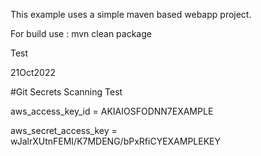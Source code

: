 This example uses a simple maven based webapp project.

For build use : mvn clean package

Test

21Oct2022



#Git Secrets Scanning Test

aws_access_key_id = AKIAIOSFODNN7EXAMPLE

aws_secret_access_key = wJalrXUtnFEMI/K7MDENG/bPxRfiCYEXAMPLEKEY
